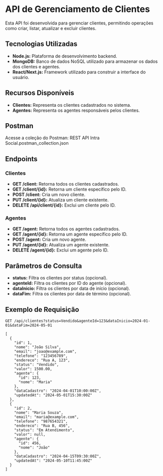 # API de Gerenciamento de Clientes

Esta API foi desenvolvida para gerenciar clientes, permitindo operações como criar, listar, atualizar e excluir clientes.

## Tecnologias Utilizadas

- **Node.js:** Plataforma de desenvolvimento backend.
- **MongoDB:** Banco de dados NoSQL utilizado para armazenar os dados dos clientes e agentes.
- **React/Next.js:** Framework utilizado para construir a interface do usuário.

## Recursos Disponíveis

- **Clientes:** Representa os clientes cadastrados no sistema.
- **Agentes:** Representa os agentes responsáveis pelos clientes.

## Postman 
Acesse a coleção do Postman: REST API Intra Social.postman_collection.json

## Endpoints

### Clientes

- **GET /client:** Retorna todos os clientes cadastrados.
- **GET /client/{id}:** Retorna um cliente específico pelo ID.
- **POST /client:** Cria um novo cliente.
- **PUT /client/{id}:** Atualiza um cliente existente.
- **DELETE /api/client/{id}:** Exclui um cliente pelo ID.

### Agentes

- **GET /agent:** Retorna todos os agentes cadastrados.
- **GET /agent/{id}:** Retorna um agente específico pelo ID.
- **POST /agent:** Cria um novo agente.
- **PUT /agent/{id}:** Atualiza um agente existente.
- **DELETE /agent/{id}:** Exclui um agente pelo ID.

## Parâmetros de Consulta

- **status:** Filtra os clientes por status (opcional).
- **agenteId:** Filtra os clientes por ID do agente (opcional).
- **dataInicio:** Filtra os clientes por data de início (opcional).
- **dataFim:** Filtra os clientes por data de término (opcional).

## Exemplo de Requisição

```http
GET /api/clientes?status=Vendido&agenteId=123&dataInicio=2024-01-01&dataFim=2024-05-01

[
  {
    "id": 1,
    "nome": "João Silva",
    "email": "joao@example.com",
    "telefone": "123456789",
    "endereco": "Rua A, 123",
    "status": "Vendido",
    "valor": 1500.00,
    "agente": {
      "id": 123,
      "nome": "Maria"
    },
    "dataCadastro": "2024-04-01T10:00:00Z",
    "updatedAt": "2024-05-01T15:30:00Z"
  },
  {
    "id": 2,
    "nome": "Maria Souza",
    "email": "maria@example.com",
    "telefone": "987654321",
    "endereco": "Rua B, 456",
    "status": "Em Atendimento",
    "valor": null,
    "agente": {
      "id": 456,
      "nome": "João"
    },
    "dataCadastro": "2024-04-15T09:30:00Z",
    "updatedAt": "2024-05-10T11:45:00Z"
  }
]

